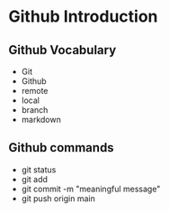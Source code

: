 # Github Introduction

## Github Vocabulary
- Git
- Github
- remote
- local
- branch
- markdown

## Github commands
-  git status
- git add <file-name>
- git commit -m "meaningful message"
- git push origin main 
